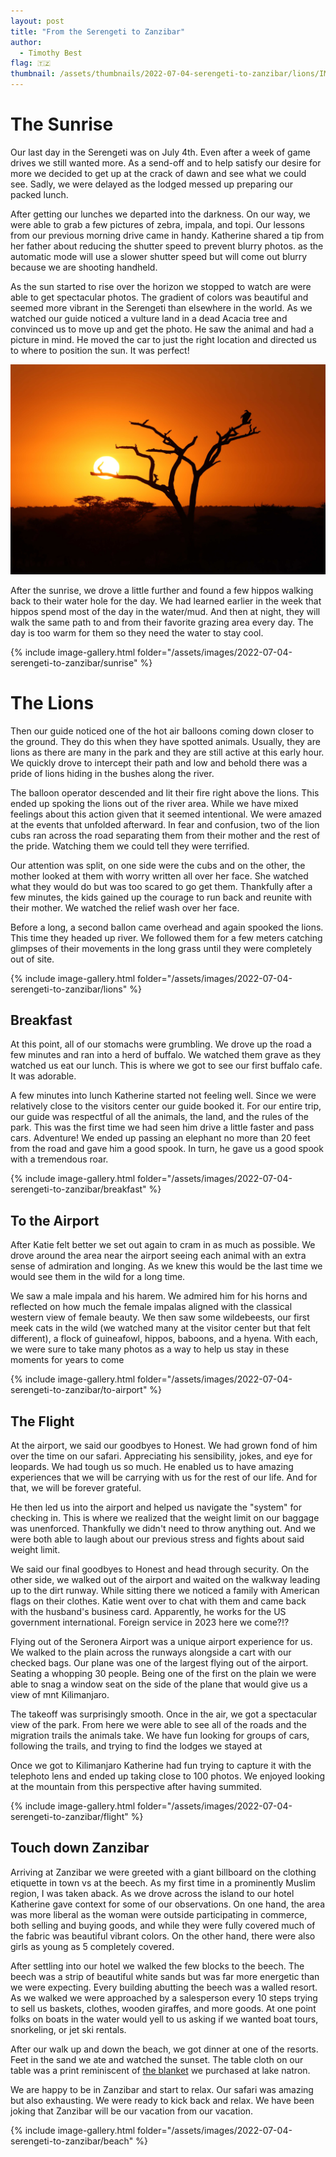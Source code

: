 ```yaml
---
layout: post
title: "From the Serengeti to Zanzibar"
author:
  - Timothy Best
flag: 🇹🇿
thumbnail: /assets/thumbnails/2022-07-04-serengeti-to-zanzibar/lions/IMG_8376.jpg
---
```


# The Sunrise

Our last day in the Serengeti was on July 4th. Even after a week of game drives we still wanted more. As a send-off and to help satisfy our desire for more we decided to get up at the crack of dawn and see what we could see. Sadly, we were delayed as the lodged messed up preparing our packed lunch.

After getting our lunches we departed into the darkness. On our way, we were able to grab a few pictures of zebra, impala, and topi. Our lessons from our previous morning drive came in handy. Katherine shared a tip from her father about reducing the shutter speed to prevent blurry photos. as the automatic mode will use a slower shutter speed but will come out blurry because we are shooting handheld.

As the sun started to rise over the horizon we stopped to watch are were able to get spectacular photos. The gradient of colors was beautiful and seemed more vibrant in the Serengeti than elsewhere in the world. As we watched our guide noticed a vulture land in a dead Acacia tree and convinced us to move up and get the photo. He saw the animal and had a picture in mind. He moved the car to just the right location and directed us to where to position the sun. It was perfect!

![portrait of a dik-dik](/assets/images/2022-07-04-serengeti-to-zanzibar/vulture.jpg)

After the sunrise, we drove a little further and found a few hippos walking back to their water hole for the day. We had learned earlier in the week that hippos spend most of the day in the water/mud. And then at night, they will walk the same path to and from their favorite grazing area every day. The day is too warm for them so they need the water to stay cool.

{% include image-gallery.html folder="/assets/images/2022-07-04-serengeti-to-zanzibar/sunrise" %}


# The Lions

Then our guide noticed one of the hot air balloons coming down closer to the ground. They do this when they have spotted animals. Usually, they are lions as there are many in the park and they are still active at this early hour. We quickly drove to intercept their path and low and behold there was a pride of lions hiding in the bushes along the river. 

The balloon operator descended and lit their fire right above the lions. This ended up spoking the lions out of the river area. While we have mixed feelings about this action given that it seemed intentional. We were amazed at the events that unfolded afterward. In fear and confusion, two of the lion cubs ran across the road separating them from their mother and the rest of the pride. Watching them we could tell they were terrified. 

Our attention was split, on one side were the cubs and on the other, the mother looked at them with worry written all over her face. She watched what they would do but was too scared to go get them. Thankfully after a few minutes, the kids gained up the courage to run back and reunite with their mother. We watched the relief wash over her face. 

Before a long, a second ballon came overhead and again spooked the lions. This time they headed up river. We followed them for a few meters catching glimpses of their movements in the long grass until they were completely out of site.

{% include image-gallery.html folder="/assets/images/2022-07-04-serengeti-to-zanzibar/lions" %}


## Breakfast

At this point, all of our stomachs were grumbling. We drove up the road a few minutes and ran into a herd of buffalo. We watched them grave as they watched us eat our lunch. This is where we got to see our first buffalo cafe. It was adorable.

A few minutes into lunch Katherine started not feeling well. Since we were relatively close to the visitors center our guide booked it. For our entire trip, our guide was respectful of all the animals, the land, and the rules of the park. This was the first time we had seen him drive a little faster and pass cars. Adventure! We ended up passing an elephant no more than 20 feet from the road and gave him a good spook. In turn, he gave us a good spook with a tremendous roar.

{% include image-gallery.html folder="/assets/images/2022-07-04-serengeti-to-zanzibar/breakfast" %}


## To the Airport
After Katie felt better we set out again to cram in as much as possible. We drove around the area near the airport seeing each animal with an extra sense of admiration and longing. As we knew this would be the last time we would see them in the wild for a long time.

We saw a male impala and his harem. We admired him for his horns and reflected on how much the female impalas aligned with the classical western view of female beauty. We then saw some wildebeests, our first meek cats in the wild (we watched many at the visitor center but that felt different), a flock of guineafowl, hippos, baboons, and a hyena. With each, we were sure to take many photos as a way to help us stay in these moments for years to come 

{% include image-gallery.html folder="/assets/images/2022-07-04-serengeti-to-zanzibar/to-airport" %}

## The Flight
At the airport, we said our goodbyes to Honest. We had grown fond of him over the time on our safari. Appreciating his sensibility, jokes, and eye for leopards. We had tough us so much. He enabled us to have amazing experiences that we will be carrying with us for the rest of our life. And for that, we will be forever grateful.

He then led us into the airport and helped us navigate the "system" for checking in. This is where we realized that the weight limit on our baggage was unenforced. Thankfully we didn't need to throw anything out. And we were both able to laugh about our previous stress and fights about said weight limit. 

We said our final goodbyes to Honest and head through security. On the other side, we walked out of the airport and waited on the walkway leading up to the dirt runway. While sitting there we noticed a family with American flags on their clothes. Katie went over to chat with them and came back with the husband's business card. Apparently, he works for the US government international. Foreign service in 2023 here we come?!?

Flying out of the Seronera Airport was a unique airport experience for us. We walked to the plain across the runways alongside a cart with our checked bags. Our plane was one of the largest flying out of the airport. Seating a whopping 30 people. Being one of the first on the plain we were able to snag a window seat on the side of the plane that would give us a view of mnt Kilimanjaro.

The takeoff was surprisingly smooth. Once in the air, we got a spectacular view of the park. From here we were able to see all of the roads and the migration trails the animals take. We have fun looking for groups of cars, following the trails, and trying to find the lodges we stayed at

Once we got to Kilimanjaro Katherine had fun trying to capture it with the telephoto lens and ended up taking close to 100 photos. We enjoyed looking at the mountain from this perspective after having summited.

{% include image-gallery.html folder="/assets/images/2022-07-04-serengeti-to-zanzibar/flight" %}

## Touch down Zanzibar

Arriving at Zanzibar we were greeted with a giant billboard on the clothing etiquette in town vs at the beech. As my first time in a prominently Muslim region, I was taken aback. As we drove across the island to our hotel Katherine gave context for some of our observations. On one hand, the area was more liberal as the woman were outside participating in commerce, both selling and buying goods, and while they were fully covered much of the fabric was beautiful vibrant colors. On the other hand, there were also girls as young as 5 completely covered.

After settling into our hotel we walked the few blocks to the beech. The beech was a strip of beautiful white sands but was far more energetic than we were expecting. Every building abutting the beech was a walled resort. As we walked we were approached by a salesperson every 10 steps trying to sell us baskets, clothes, wooden giraffes, and more goods. At one point folks on boats in the water would yell to us asking if we wanted boat tours, snorkeling, or jet ski rentals. 

After our walk up and down the beach, we got dinner at one of the resorts. Feet in the sand we ate and watched the sunset. The table cloth on our table was a print reminiscent of [the blanket](/2022/06/27/lake-natron.html#the-stay) we purchased at lake natron.

We are happy to be in Zanzibar and start to relax. Our safari was amazing but also exhausting. We were ready to kick back and relax. We have been joking that Zanzibar will be our vacation from our vacation.

{% include image-gallery.html folder="/assets/images/2022-07-04-serengeti-to-zanzibar/beach" %}
